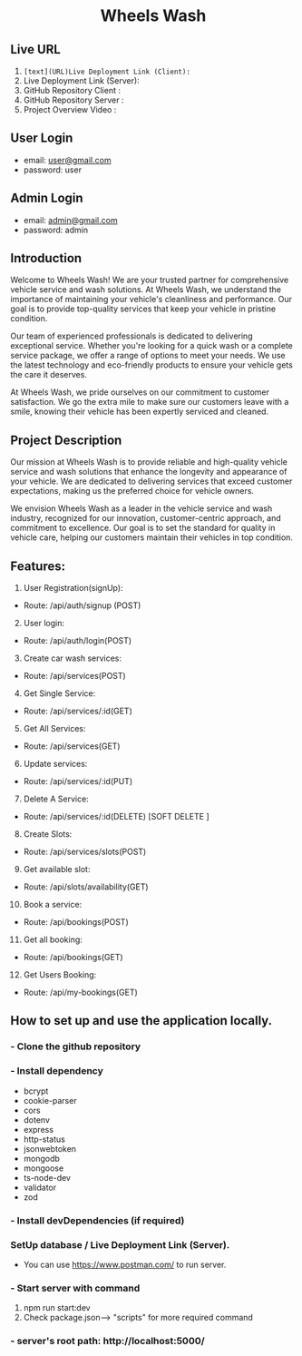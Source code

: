 <div align="center">
  <h1>Wheels Wash</h1>
</div>

## Live URL

1. `[text](URL)Live Deployment Link (Client):`
2. Live Deployment Link (Server):
3. GitHub Repository Client :
4. GitHub Repository Server :
5. Project Overview Video :

## User Login

- email: user@gmail.com
- password: user

## Admin Login

- email: admin@gmail.com
- password: admin

## Introduction

Welcome to Wheels Wash! We are your trusted partner for comprehensive vehicle service and wash solutions. At Wheels Wash, we understand the importance of maintaining your vehicle's cleanliness and performance. Our goal is to provide top-quality services that keep your vehicle in pristine condition.

Our team of experienced professionals is dedicated to delivering exceptional service. Whether you're looking for a quick wash or a complete service package, we offer a range of options to meet your needs. We use the latest technology and eco-friendly products to ensure your vehicle gets the care it deserves.

At Wheels Wash, we pride ourselves on our commitment to customer satisfaction. We go the extra mile to make sure our customers leave with a smile, knowing their vehicle has been expertly serviced and cleaned.

## Project Description

Our mission at Wheels Wash is to provide reliable and high-quality vehicle service and wash solutions that enhance the longevity and appearance of your vehicle. We are dedicated to delivering services that exceed customer expectations, making us the preferred choice for vehicle owners.

We envision Wheels Wash as a leader in the vehicle service and wash industry, recognized for our innovation, customer-centric approach, and commitment to excellence. Our goal is to set the standard for quality in vehicle care, helping our customers maintain their vehicles in top condition.

## Features:

1. User Registration(signUp):

- Route: /api/auth/signup (POST)

2. User login:

- Route: /api/auth/login(POST)

3. Create car wash services:

- Route: /api/services(POST)

4. Get Single Service:

- Route: /api/services/:id(GET)

5. Get All Services:

- Route: /api/services(GET)

6. Update services:

- Route: /api/services/:id(PUT)

7. Delete A Service:

- Route: /api/services/:id(DELETE) [SOFT DELETE ]

8. Create Slots:

- Route: /api/services/slots(POST)

9. Get available slot:

- Route: /api/slots/availability(GET)

10. Book a service:

- Route: /api/bookings(POST)

11. Get all booking:

- Route: /api/bookings(GET)

12. Get Users Booking:

- Route: /api/my-bookings(GET)

## How to set up and use the application locally.

### - Clone the github repository

### - Install dependency

- bcrypt
- cookie-parser
- cors
- dotenv
- express
- http-status
- jsonwebtoken
- mongodb
- mongoose
- ts-node-dev
- validator
- zod

### - Install devDependencies (if required)

### SetUp database / Live Deployment Link (Server).

- You can use https://www.postman.com/ to run server.

### - Start server with command

1.  npm run start:dev
2.  Check package.json--> "scripts" for more required command

### - server's root path: http://localhost:5000/
